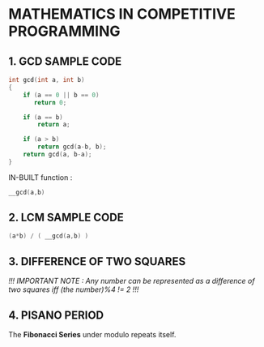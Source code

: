 # MATHEMATICS IN COMPETITIVE PROGRAMMING

## 1. GCD SAMPLE CODE
```cpp
int gcd(int a, int b) 
{  
    if (a == 0 || b == 0) 
       return 0; 

    if (a == b) 
        return a; 

    if (a > b) 
        return gcd(a-b, b); 
    return gcd(a, b-a); 
} 
```

IN-BUILT function :
```cpp
__gcd(a,b)
```
## 2. LCM SAMPLE CODE 
```cpp
(a*b) / ( __gcd(a,b) )
```

## 3. DIFFERENCE OF TWO SQUARES

_!!! IMPORTANT NOTE : Any number can be represented as a difference of two squares iff (the number)%4 != 2 !!!_

## 4. PISANO PERIOD

The **Fibonacci Series** under modulo repeats itself.
